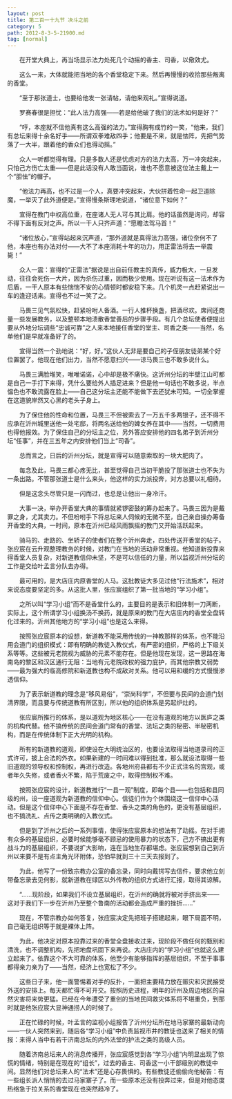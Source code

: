 ```yaml
---
layout: post
title: 第二百一十九节 决斗之前
category: 5
path: 2012-8-3-5-21900.md
tag: [normal]
---
```


　　在开堂大典上，再当场显示法力处死几个动摇的香主、司香，以儆效尤。

　　这么一来，大体就能把当地的各个香堂稳定下来。然后再慢慢的收拾那些叛离的香堂。

　　“至于那张道士，也要给他发一张请帖，请他来观礼。”宣得说道。

　　罗赛春很是担忧：“此人法力高强——若是给他破了我们的法术如何是好？”

　　“哼，本座就不信他真有这么高强的法力。”宣得胸有成竹的一笑，“他来，我们有总坛来得十余名好手——所谓双拳难敌四手；他要是不来，就是怯阵，先把气势落了一大半，跟着他的香众们也得动摇。”

　　众人一听都觉得有理。只是多数人还是忧虑对方的法力太高，万一冲突起来，只怕己方伤亡太重——但是此话没有人敢当面说，谁也不愿意被这位法主戴上一个“胆怯”的帽子。

　　“他法力再高，也不过是一个人，真要冲突起来，大伙拼着性命一起卫道除魔，一举灭了此外道便是。”宣得慢条斯理地说道，“诸位意下如何？”

　　宣得在教门中权高位重，在座诸人无人可与其比肩。他的话虽然是询问，却容不得下面有反对之声。所以一干人只齐声道：“愿瞻法驾马首！”

　　“诸位放心，”宣得站起来沉声道，“那外道就是真得法力高强，诸位奈何不了他，本座也有办法对付——大不了本座消耗十年的功力，用正雷法将去一举震毙！”

　　众人一震：宣得的“正雷法”据说是出自前任教主的真传，威力极大，一旦发动，往往会死伤一大片，因为杀伤过重，因而极少使用。现在听说有这一法术作为后盾，一干人原本有些惴惴不安的心情顿时都安稳下来。几个机灵一点赶紧说出一车的逢迎话来。宣得也不过一笑了之。

　　马畏三见气氛松快，赶紧吩咐人备酒。一行人推杯换盏，把酒尽欢。席间还商量一些发展教务，以及整顿本地溃散香堂善后的步骤手段。有几个总坛使者便提出要从外地分坛调些“忠诚可靠”之人来本地接任香堂的堂主、司香之类——当然，名单他们是早就准备好了的。

　　宣得当然一个劲地说：“好，好。”这伙人无非是要自己的子侄朋友徒弟某个好位置罢了。他现在他们出力，当然不愿意扫兴——谅马畏三也不敢多说什么。

　　马畏三满脸堆笑，唯唯诺诺，心中却是极不痛快。这沂州分坛的半壁江山可都是自己一手打下来得，凭什么要给外人插足进来？但是他一句话也不敢多说，半点愠色也不敢流露在脸上——自己这分坛主还能不能做下去还犹未可知。一切全掌握在这道貌岸然又心黑的老头子身上。

　　为了保住他的性命和位置，马畏三不但被索去了一万五千多两银子，还不得不应承在沂州城里送他一处宅邸，将两名送给他的婢女养在其中——当然，一切费用也得他报效。为了保住自己的分坛主之位，另外答应安排他的四名弟子到沂州分坛“任事”，并在三五年之内安排他们当上“司香”。

　　总而言之，日后的沂州分坛，就是宣得可以随意索取的一块大肥肉了。

　　每念及此，马畏三都心疼无比，甚至觉得自己当初干脆投了那张道士也不失为一条出路。不管那张道士是什么来头，他这样的实力派投奔，对方总要以礼相待。

　　但是这念头尽管只是一闪而过，也总是让他出一身冷汗。

　　大事一决，举办开香堂大典的事情就紧锣密鼓的筹办起来了。马畏三因为是戴罪之身，尤其卖力。不但吩咐手下将总坛来人伺候的无微不至，自己亲自操办筹备开香堂的大典，一时间，原本在沂州已经风雨飘摇的教门又开始活跃起来。

　　骑马的、走路的、坐轿子的使者们在整个沂州奔走，四处传送开香堂的帖子。张应宸在云升观整理教务的时候，对教门在当地的活动非常重视。他知道新投靠来得香堂人员复杂，对新道教信仰未坚，不是可以信任的力量，所以监视沂州分坛的工作是交给叶孟言分队去办得。

　　最可用的，是大店庄内原香堂的人马。这批教徒大多见过他“行法施术”，相对来说态度要坚定的多。从这批人里，张应宸组织了第一批当地的“学习小组”。

　　之所以叫“学习小组”而不是香堂什么的，主要目的是表示和旧体制一刀两断，实际上，这个所谓学习小组换汤不换药，就是原来的教门在大店庄内的香堂全盘转化过来的。沂州其他地方的“学习小组”也是这么来得。

　　按照张应宸原本的设想，新道教不能采用传统的一神教那样的体系，也不能沿用会道门的组织模式：即有明确的教徒入教仪式，有严密的组织，严格的上下级关系等等。这些被元老院视为威胁的元素不能存在。但是他现在发现，这一思路在海南岛的黎区和汉区通行无阻：当地有元老院政权的强力庇护，而其他宗教又弱势——最为强大的临高修院和新道教也构不成敌对关系。他可以用和缓的方式慢慢渗透信仰。

　　为了表示新道教的理念是“移风易俗”，“崇尚科学”，不但要与民间的会道门划清界限，而且要与传统道教有所区别，所以他的组织体系是另起炉灶的。

　　张应宸所推行的体系，是以道观为地区核心——在没有道观的地方以医庐之类的机构代替。他不搞传统的民间会道门常有的香堂、法坛之类的秘密、半秘密机构，而是在传统体制下正大光明的机构。

　　所有的新道教的道观，即使设在大明统治区的，也要设法取得当地道录司的正式许可，披上合法的外衣。如果新建的一时间难以得到批准，那么就设法取得一些旧道观的领导权和控制权，再进行改造。各地州府县都有不少正式注名的宫观，或者年久失修，或者香火不繁，陷于荒废之中，取得控制权不难。

　　按照张应宸的设计，新道教推行“一县一观”制度，即每个县——也包括和县同级的州，设一座道观为新道教的信仰中心。信徒们作为个体围绕这一信仰中心活动。但是这个信仰中心下面是不存在香堂、香头之类的角色的，更没有基层组织，也不搞洗礼、点传之类明确的入教仪式。

　　但是到了沂州之后的一系列事情，使得张应宸原本的想法有了动摇。在对手拥有众多的基层组织，必要时候能够毫不顾忌的使用暴力的状态下，己方不搞出更有战斗力的基层组织，不要说扩大影响，连在当地生存都堪虑。张应宸想到自己到沂州以来要不是有点主角光环附体，恐怕早就到三十三天去报到了。

　　为此，他写了一份致宗教办公室的备忘录，同时向戴锷写去信件，要求他立刻带备忘录去见何影，就新道教在绿区以外传教的组织方式进行汇报，取得其谅解。

　　“……现阶段，如果我们不设立基层组织，在沂州的确就将被对手挤出来——这对于我们下一步在沂州乃至整个鲁南的活动都会造成严重的挫折……”

　　现在，不管宗教办如何答复，张应宸决定先把班子搭建起来，眼下局面不明，自己毫无组织等于就是裸体上阵。

　　为此，他决定对原本投靠过来的香堂全盘接收过来，现阶段不做任何的甄别和清洗，也不调整机构，先把地盘巩固下来再说。大店庄内的“学习小组”也就这么建立起来了。依靠这个不大可靠的体系，他至少有能够指挥的基层组织，不至于事事都得亲力亲为了——当然，经济上也宽松了不少。

　　这些日子来，他一面警惕着对手的反扑，一面把主要精力放在赈灾和灾民接受外送的安排上。每天都忙得不可开交。按照历史进程，明年的沂州及周边地区的自然灾害将来势更猛。已经在今年遭受了重创的当地民间救灾体系将不堪重负，到那时就是他张应宸大显神通捞人的时候了。

　　正在忙碌的时候，叶孟言的监视小组报告了沂州分坛所在地马家寨的最新动向——一伙人突然来到，随后各“学习小组”中负责监视市井的教徒也送来了相关的情报：来得人当中有若干济南总坛的内外法堂的护法之类的高级人员。

　　随着济南总坛来人的消息传播开，张应宸感觉到各“学习小组”内明显出现了惊慌的情绪，特别是在现在的“组长”，过去的香主、司香这一小干部级别的教徒中间。显然他们对总坛来人的“法术”还是心存畏惧的。有些教徒还偷偷向他秘告：有一些组长派人悄悄的去过马家寨子了。而一些原本还没有投奔过来，但是对他态度热络急于拉关系的香堂现在也突然趋冷了。
